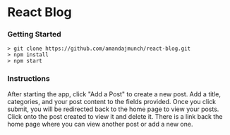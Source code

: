 # React Blog


### Getting Started


```
> git clone https://github.com/amandajmunch/react-blog.git
> npm install
> npm start
```

### Instructions

After starting the app, click "Add a Post" to create a new post. Add a title, categories, and your post content to the fields provided. Once you click submit, you will be redirected back to the home page to view your posts. Click onto the post created to view it and delete it. There is a link back the home page where you can view another post or add a new one.
